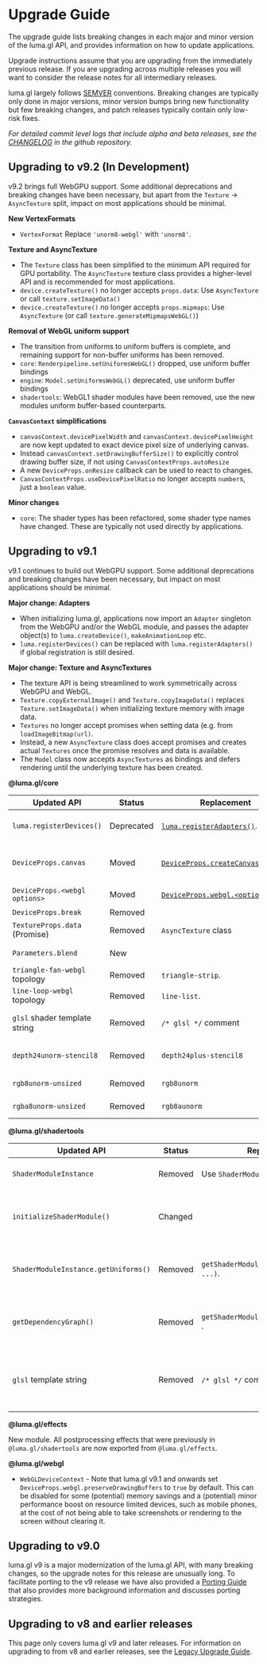 # Upgrade Guide

The upgrade guide lists breaking changes in each major and minor version of the luma.gl API, and provides information on how to update applications.

Upgrade instructions assume that you are upgrading from the immediately previous release.
If you are upgrading across multiple releases you will want to consider the release notes for all
intermediary releases.

luma.gl largely follows [SEMVER](https://semver.org) conventions. Breaking changes are typically only done in major versions, minor version bumps bring new functionality but few breaking changes, and patch releases typically contain only low-risk fixes.

*For detailed commit level logs that include alpha and beta releases, see the [CHANGELOG](https://github.com/visgl/luma.gl/blob/master/CHANGELOG.md) in the github repository.*

## Upgrading to v9.2 (In Development)

v9.2 brings full WebGPU support. Some additional deprecations and breaking changes have been necessary, but apart from the `Texture` -> `AsyncTexture` split, impact on most applications should be minimal. 

**New VertexFormats**
- `VertexFormat` Replace `'unorm8-webgl'` with `'unorm8'`.

**Texture and AsyncTexture**
- The `Texture` class has been simplified to the minimum API required for GPU portability. The  `AsyncTexture` texture class provides a higher-level API and is recommended for most applications.
- `device.createTexture()` no longer accepts `props.data`: Use `AsyncTexture` or call `texture.setImageData()`
- `device.createTexture()` no longer accepts `props.mipmaps`: Use `AsyncTexture` (or call `texture.generateMipmapsWebGL()`)

**Removal of WebGL uniform support**
- The transition from uniforms to uniform buffers is complete, and remaining support for non-buffer uniforms has been removed.
- `core`: `Renderpipeline.setUniformsWebGL()` dropped, use uniform buffer bindings
- `engine`: `Model.setUniformsWebGL()` deprecated, use uniform buffer bindings
- `shadertools`: WebGL1 shader modules have been removed, use the new modules uniform buffer-based counterparts.

**`CanvasContext` simplifications**
- `canvasContext.devicePixelWidth` and `canvasContext.devicePixelHeight` are now kept updated to exact device pixel size of underlying canvas. 
- Instead `canvasContext.setDrawingBufferSize()` to explicitly control drawing buffer size, if not using `CanvasContextProps.autoResize` 
- A new `DeviceProps.onResize` callback can be used to react to changes.
- `CanvasContextProps.useDevicePixelRatio` no longer accepts `number`s, just a `boolean` value. 

**Minor changes**
- `core`: The shader types has been refactored, some shader type names have changed. These are typically not used directly by applications.

## Upgrading to v9.1

v9.1 continues to build out WebGPU support. Some additional deprecations and breaking changes have been necessary, but impact on most applications should be minimal.

**Major change: Adapters**

- When initializing luma.gl, applications now import an `Adapter` singleton from the WebGPU and/or the WebGL module, and passes the adapter object(s) to `luma.createDevice()`, `makeAnimationLoop` etc. 
- `luma.registerDevices()` can be replaced with `luma.registerAdapters()` if global registration is still desired.

**Major change: Texture and AsyncTextures**

- The texture API is being streamlined to work symmetrically across WebGPU and WebGL.
- `Texture.copyExternalImage()` and `Texture.copyImageData()` replaces `Texture.setImageData()` when initializing texture memory with image data.
- `Textures` no longer accept promises when setting data (e.g. from `loadImageBitmap(url)`. 
- Instead, a new `AsyncTexture` class does accept promises and creates actual `Textures` once the promise resolves and data is available.
- The `Model` class now accepts `AsyncTextures` as bindings and defers rendering until the underlying texture has been created.

**@luma.gl/core**

| Updated API                   | Status     | Replacement                                  | Comment                                                         |
| ----------------------------- | ---------- | -------------------------------------------- | --------------------------------------------------------------- |
| `luma.registerDevices()`      | Deprecated | [`luma.registerAdapters()`][adapters].       | Adapters provide a cleaner way to work with GPU backends.       |
| `DeviceProps.canvas`          | Moved      | [`DeviceProps.createCanvasContext`][canvas]. | Move canvas related props to `props.createCanvasContext: {}`.   |
| `DeviceProps.<webgl options>` | Moved      | [`DeviceProps.webgl.<options>`][webgl].      | Move canvas related props to `props.webgl: {}`.                 |
| `DeviceProps.break`           | Removed    |                                              | Use an alterative [debugger][debugging]                         |
| `TextureProps.data` (Promise) | Removed    | `AsyncTexture` class                         | `Texture` no longer accept promises. Use `AsyncTexture`         |
| `Parameters.blend`            | New        |                                              | Explicit activation of color blending                           |
| `triangle-fan-webgl` topology | Removed    | `triangle-strip`.                            | Reorganize your geometries                                      |
| `line-loop-webgl` topology    | Removed    | `line-list`.                                 | Reorganize your geometries                                      |
| `glsl` shader template string | Removed    | `/* glsl */` comment                         | Enable syntax highlighting in vscode using before shader string |
| `depth24unorm-stencil8`       | Removed    | `depth24plus-stencil8`                       | The `TextureFormat` was dropped from the WebGPU spec            |
| `rgb8unorm-unsized`           | Removed    | `rgb8unorm`                                  | Drop support for unsized WebGL1 `TextureFormat`                 |
| `rgba8unorm-unsized`          | Removed    | `rgb8aunorm`                                 | Drop support for unsized WebGL1 `TextureFormat`                 |

[adapters]: /docs/api-reference/core/luma#lumaregisteradapters
[canvas]: /docs/api-reference/core/canvas-context#canvascontextprops
[webgl]: https://developer.mozilla.org/en-US/docs/Web/API/HTMLCanvasElement/getContext#contextattributes
[debugging]: /docs/developer-guide/debugging

**@luma.gl/shadertools**

| Updated API                          | Status  | Replacement                             | Comment                                            |
| ------------------------------------ | ------- | --------------------------------------- | -------------------------------------------------- |
| `ShaderModuleInstance`               | Removed | Use `ShaderModule` instead.             | Type has been removed.                             |
| `initializeShaderModule()`           | Changed |                                         | Initializes the original shader module object      |
| `ShaderModuleInstance.getUniforms()` | Removed | `getShaderModuleUniforms(module, ...)`. | Interact directly with the shader module           |
| `getDependencyGraph()`               | Removed | `getShaderModuleDependencies(module)` . | Interact directly with the shader module           |
| `glsl` template string               | Removed | `/* glsl */` comment                    | Enable syntax highlighting in vscode using comment |

**@luma.gl/effects**

New module. All postprocessing effects that were previously in `@luma.gl/shadertools` are now exported from `@luma.gl/effects`.

**@luma.gl/webgl**

- `WebGLDeviceContext` - Note that luma.gl v9.1 and onwards set `DeviceProps.webgl.preserveDrawingBuffers` to `true` by default. This can be disabled for some (potential) memory savings and a (potential) minor performance boost on resource limited devices, such as mobile phones, at the cost of not being able to take screenshots or rendering to the screen without clearing it.

## Upgrading to v9.0

luma.gl v9 is a major modernization of the luma.gl API, with many breaking changes, so the upgrade notes for this release are unusually long. To facilitate porting to the v9 release we have also provided a
[Porting Guide](/docs/legacy/porting-guide) that also provides more background information and discusses porting strategies.

## Upgrading to v8 and earlier releases

This page only covers luma.gl v9 and later releases. 
For information on upgrading to from v8 and earlier releases, see the [Legacy Upgrade Guide](/docs/legacy/legacy-upgrade-guide).
